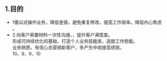 ##   1.目的
- 1傻瓜式操作业务，降低差错，避免重复修改，提高工作效率。降低内心焦虑 。 
- 2.向客户索要材料一次性沟通，，提升客户满意度。     
形成可持续优化的基础，打造个人业务技能库，造就工作势能。    
业务熟悉，有信心去营销新客户，多产生中收提高绩效。   
10、8、9、10          

